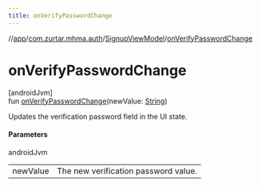 ```yaml
---
title: onVerifyPasswordChange
---
```

//[app](../../../index.html)/[com.zurtar.mhma.auth](../index.html)/[SignupViewModel](index.html)/[onVerifyPasswordChange](on-verify-password-change.html)



# onVerifyPasswordChange



[androidJvm]\
fun [onVerifyPasswordChange](on-verify-password-change.html)(newValue: [String](https://kotlinlang.org/api/core/kotlin-stdlib/kotlin/-string/index.html))



Updates the verification password field in the UI state.



#### Parameters


androidJvm

| | |
|---|---|
| newValue | The new verification password value. |



